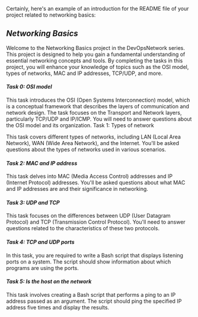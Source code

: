 Certainly, here's an example of an introduction for the README file of your project related to networking basics:
## *Networking Basics*

Welcome to the Networking Basics project in the DevOpsNetwork series. This project is designed to help you gain a fundamental understanding of essential networking concepts and tools. By completing the tasks in this project, you will enhance your knowledge of topics such as the OSI model, types of networks, MAC and IP addresses, TCP/UDP, and more.

#### *Task 0: OSI model*

This task introduces the OSI (Open Systems Interconnection) model, which is a conceptual framework that describes the layers of communication and network design. The task focuses on the Transport and Network layers, particularly TCP/UDP and IP/ICMP. You will need to answer questions about the OSI model and its organization.
Task 1: Types of network

This task covers different types of networks, including LAN (Local Area Network), WAN (Wide Area Network), and the Internet. You'll be asked questions about the types of networks used in various scenarios.
#### *Task 2: MAC and IP address*

This task delves into MAC (Media Access Control) addresses and IP (Internet Protocol) addresses. You'll be asked questions about what MAC and IP addresses are and their significance in networking.
#### *Task 3: UDP and TCP*

This task focuses on the differences between UDP (User Datagram Protocol) and TCP (Transmission Control Protocol). You'll need to answer questions related to the characteristics of these two protocols.
#### *Task 4: TCP and UDP ports*

In this task, you are required to write a Bash script that displays listening ports on a system. The script should show information about which programs are using the ports.
#### *Task 5: Is the host on the network*

This task involves creating a Bash script that performs a ping to an IP address passed as an argument. The script should ping the specified IP address five times and display the results.
